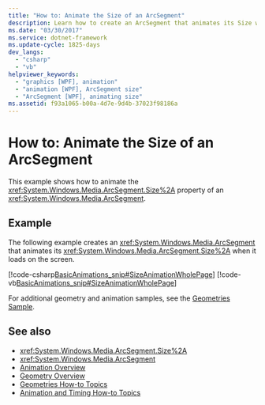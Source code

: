 ```yaml
---
title: "How to: Animate the Size of an ArcSegment"
description: Learn how to create an ArcSegment that animates its Size when it loads on the screen with several provided code examples.
ms.date: "03/30/2017"
ms.service: dotnet-framework
ms.update-cycle: 1825-days
dev_langs:
  - "csharp"
  - "vb"
helpviewer_keywords:
  - "graphics [WPF], animation"
  - "animation [WPF], ArcSegment size"
  - "ArcSegment [WPF], animating size"
ms.assetid: f93a1065-b00a-4d7e-9d4b-37023f98186a
---
```

# How to: Animate the Size of an ArcSegment

This example shows how to animate the <xref:System.Windows.Media.ArcSegment.Size%2A> property of an <xref:System.Windows.Media.ArcSegment>.

## Example

The following example creates an <xref:System.Windows.Media.ArcSegment> that animates its <xref:System.Windows.Media.ArcSegment.Size%2A> when it loads on the screen.

[!code-csharp[BasicAnimations_snip#SizeAnimationWholePage](~/samples/snippets/csharp/VS_Snippets_Wpf/BasicAnimations_snip/CSharp/SizeAnimationExample.cs#sizeanimationwholepage)]
[!code-vb[BasicAnimations_snip#SizeAnimationWholePage](~/samples/snippets/visualbasic/VS_Snippets_Wpf/BasicAnimations_snip/VisualBasic/SizeAnimationExample.vb#sizeanimationwholepage)]

For additional geometry and animation samples, see the [Geometries Sample](https://github.com/Microsoft/WPF-Samples/tree/master/Graphics/Geometry).

## See also

- <xref:System.Windows.Media.ArcSegment.Size%2A>
- <xref:System.Windows.Media.ArcSegment>
- [Animation Overview](animation-overview.md)
- [Geometry Overview](geometry-overview.md)
- [Geometries How-to Topics](geometries-how-to-topics.md)
- [Animation and Timing How-to Topics](animation-and-timing-how-to-topics.md)
